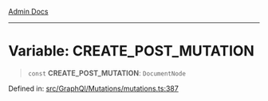 [Admin Docs](/)

---

# Variable: CREATE_POST_MUTATION

> `const` **CREATE_POST_MUTATION**: `DocumentNode`

Defined in: [src/GraphQl/Mutations/mutations.ts:387](https://github.com/PalisadoesFoundation/talawa-admin/blob/main/src/GraphQl/Mutations/mutations.ts#L387)
